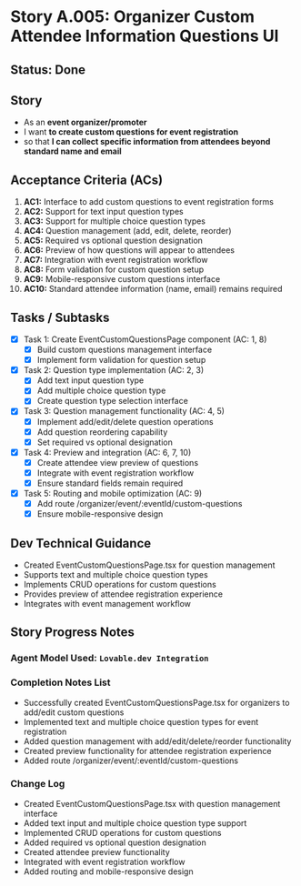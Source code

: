 # Story A.005: Organizer Custom Attendee Information Questions UI

## Status: Done

## Story

- As an **event organizer/promoter**
- I want **to create custom questions for event registration**
- so that **I can collect specific information from attendees beyond standard name and email**

## Acceptance Criteria (ACs)

1. **AC1:** Interface to add custom questions to event registration forms
2. **AC2:** Support for text input question types
3. **AC3:** Support for multiple choice question types
4. **AC4:** Question management (add, edit, delete, reorder)
5. **AC5:** Required vs optional question designation
6. **AC6:** Preview of how questions will appear to attendees
7. **AC7:** Integration with event registration workflow
8. **AC8:** Form validation for custom question setup
9. **AC9:** Mobile-responsive custom questions interface
10. **AC10:** Standard attendee information (name, email) remains required

## Tasks / Subtasks

- [x] Task 1: Create EventCustomQuestionsPage component (AC: 1, 8)
  - [x] Build custom questions management interface
  - [x] Implement form validation for question setup
- [x] Task 2: Question type implementation (AC: 2, 3)
  - [x] Add text input question type
  - [x] Add multiple choice question type
  - [x] Create question type selection interface
- [x] Task 3: Question management functionality (AC: 4, 5)
  - [x] Implement add/edit/delete question operations
  - [x] Add question reordering capability
  - [x] Set required vs optional designation
- [x] Task 4: Preview and integration (AC: 6, 7, 10)
  - [x] Create attendee view preview of questions
  - [x] Integrate with event registration workflow
  - [x] Ensure standard fields remain required
- [x] Task 5: Routing and mobile optimization (AC: 9)
  - [x] Add route /organizer/event/:eventId/custom-questions
  - [x] Ensure mobile-responsive design

## Dev Technical Guidance

- Created EventCustomQuestionsPage.tsx for question management
- Supports text and multiple choice question types
- Implements CRUD operations for custom questions
- Provides preview of attendee registration experience
- Integrates with event management workflow

## Story Progress Notes

### Agent Model Used: `Lovable.dev Integration`

### Completion Notes List

- Successfully created EventCustomQuestionsPage.tsx for organizers to add/edit custom questions
- Implemented text and multiple choice question types for event registration
- Added question management with add/edit/delete/reorder functionality
- Created preview functionality for attendee registration experience
- Added route /organizer/event/:eventId/custom-questions

### Change Log

- Created EventCustomQuestionsPage.tsx with question management interface
- Added text input and multiple choice question type support
- Implemented CRUD operations for custom questions
- Added required vs optional question designation
- Created attendee preview functionality
- Integrated with event registration workflow
- Added routing and mobile-responsive design 